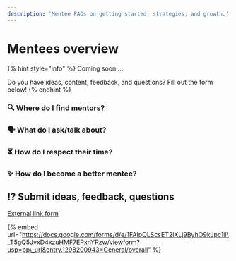 ```yaml
---
description: 'Mentee FAQs on getting started, strategies, and growth.'
---
```


# Mentees overview

{% hint style="info" %}
Coming soon ... 

Do you have ideas, content, feedback, and questions? Fill out the form below!
{% endhint %}

### 🔍 Where do I find mentors?

### 🗣 What do I ask/talk about?

### ⏳ How do I respect their time?

### ✨ How do I become a better mentee?

## ⁉ Submit ideas, feedback, questions 

[External link form](https://docs.google.com/forms/d/e/1FAIpQLScsET2lXLj9ByhO9kJpc1il_T5gQ5JvxD4xzuHMF7EPxnYRzw/viewform?usp=pp_url&entry.1298200943=General/overall)

{% embed url="https://docs.google.com/forms/d/e/1FAIpQLScsET2lXLj9ByhO9kJpc1il\_T5gQ5JvxD4xzuHMF7EPxnYRzw/viewform?usp=pp\_url&entry.1298200943=General/overall" %}





